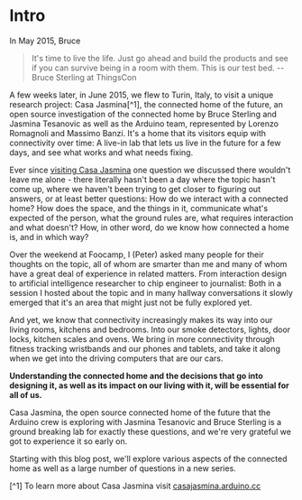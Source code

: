# Intro

In May 2015, Bruce 

> It's time to live the life. Just go ahead and build the products and see if you can survive being in a room with them. This is our test bed.
-- Bruce Sterling at ThingsCon

A few weeks later, in June 2015, we flew to Turin, Italy, to visit a unique research project: Casa Jasmina[^1], the connected home of the future, an open source investigation of the connected home by Bruce Sterling and Jasmina Tesanovic as well as the Arduino team, represented by Lorenzo Romagnoli and Massimo Banzi. It's a home that its visitors equip with connectivity over time: A live-in lab that lets us live in the future for a few days, and see what works and what needs fixing.






Ever since [visiting Casa Jasmina](http://www.thewavingcat.com/2015/07/22/visiting-casa-jasmina/) one question we discussed there wouldn't leave me alone - there literally hasn't been a day where the topic hasn't come up, where we haven't been trying to get closer to figuring out answers, or at least better questions: How do we interact with a connected home? How does the space, and the things in it, communicate what's expected of the person, what the ground rules are, what requires interaction and what doesn't? How, in other word, do we know how connected a home is, and in which way?

Over the weekend at Foocamp, I (Peter) asked many people for their thoughts on the topic, all of whom are smarter than me and many of whom have a great deal of experience in related matters. From interaction design to artificial intelligence researcher to chip engineer to journalist: Both in a session I hosted about the topic and in many hallway conversations it slowly emerged that it's an area that might just not be fully explored yet. 



And yet, we know that connectivity increasingly makes its way into our living rooms, kitchens and bedrooms. Into our smoke detectors, lights, door locks, kitchen scales and ovens. We bring in more connectivity through fitness tracking wristbands and our phones and tablets, and take it along when we get into the driving computers that are our cars.

**Understanding the connected home and the decisions that go into designing it, as well as its impact on our living with it, will be essential for all of us.**

Casa Jasmina, the open source connected home of the future that the Arduino crew is exploring with Jasmina Tesanovic and Bruce Sterling is a ground breaking lab for exactly these questions, and we're very grateful we got to experience it so early on.

Starting with this blog post, we'll explore various aspects of the connected home as well as a large number of questions in a new series.

[^1] To learn more about Casa Jasmina visit [casajasmina.arduino.cc](http://casajasmina.arduino.cc)
